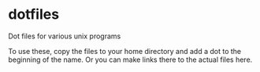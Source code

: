 # dotfiles
Dot files for various unix programs

To use these, copy the files to your home directory and add a dot to the beginning of the name.  Or you can make links there to the actual files here.
